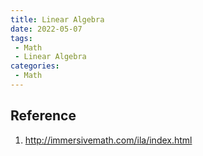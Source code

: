 ```yaml
---
title: Linear Algebra
date: 2022-05-07
tags:
 - Math
 - Linear Algebra
categories:
 - Math
---
```


## Reference
1. <http://immersivemath.com/ila/index.html>